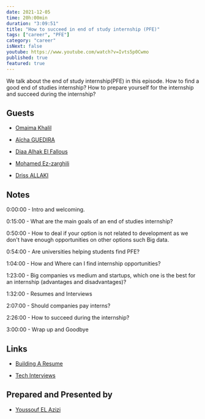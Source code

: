 ```yaml
---
date: 2021-12-05
time: 20h:00min
duration: "3:09:51"
title: "How to succeed in end of study internship (PFE)"
tags: ["career", "PFE"]
category: "career"
isNext: false
youtube: https://www.youtube.com/watch?v=Ivts5p0Cwmo
published: true
featured: true
---
```


We talk about the end of study internship(PFE) in this episode. How to find a good end of studies internship? How to prepare yourself for the internship and succeed during the internship?

## Guests

- [Omaima Khalil](https://twitter.com/BadQuinn3)

- [Aïcha GUEDIRA](https://www.linkedin.com/in/a%C3%AFcha-guedira-82718bb1/)

- [Diaa Alhak El Fallous](https://www.linkedin.com/in/elfallous/)

- [Mohamed Ez-zarghili](https://www.facebook.com/mohamed.ezzarghili)

- [Driss ALLAKI ](https://www.linkedin.com/in/driss-allaki-90801592/)

## Notes

0:00:00 - Intro and welcoming.

0:15:00 - What are the main goals of an end of studies internship?

0:50:00 - How to deal if your option is not related to development as we don't have enough opportunities on other options such Big data.

0:54:00 - Are universities helping students find PFE?

1:04:00 - How and Where can I find internship opportunities?

1:23:00 - Big companies vs medium and startups, which one is the best for an internship (advantages and disadvantages)?

1:32:00 - Resumes and Interviews

2:07:00 - Should companies pay interns?

2:26:00 - How to succeed during the internship?

3:00:00 - Wrap up and Goodbye

## Links

- [Building A Resume](https://geeksblabla.io/blablas/building-a-resume)

- [Tech Interviews](https://geeksblabla.io/blablas/tech-interviews)

## Prepared and Presented by

- [Youssouf EL Azizi](https://elazizi.com/)
